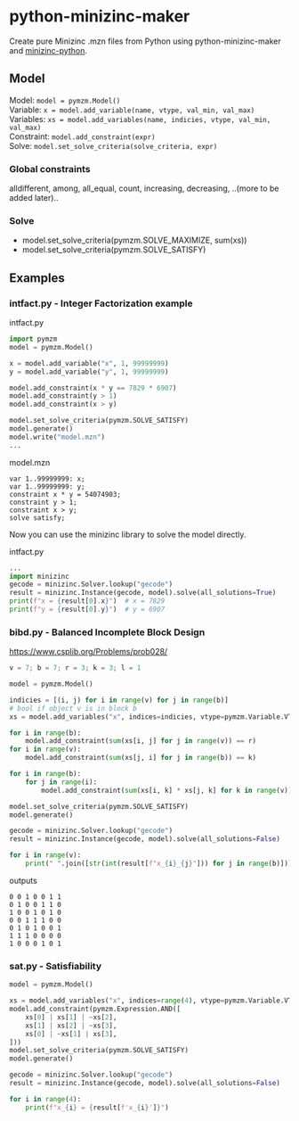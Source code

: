 # python-minizinc-maker

Create pure Minizinc .mzn files from Python using python-minizinc-maker and [minizinc-python](https://github.com/MiniZinc/minizinc-python).


## Model
Model: `model = pymzm.Model()` \
Variable: `x = model.add_variable(name, vtype, val_min, val_max)` \
Variables: `xs = model.add_variables(name, indicies, vtype, val_min, val_max)` \
Constraint: `model.add_constraint(expr)`\
Solve: `model.set_solve_criteria(solve_criteria, expr)`

### Global constraints
alldifferent, among, all_equal, count, increasing, decreasing, ..(more to be added later)..

### Solve
* model.set_solve_criteria(pymzm.SOLVE_MAXIMIZE, sum(xs))
* model.set_solve_criteria(pymzm.SOLVE_SATISFY)

### 

## Examples
### intfact.py - Integer Factorization example
intfact.py
```python
import pymzm
model = pymzm.Model()

x = model.add_variable("x", 1, 99999999)
y = model.add_variable("y", 1, 99999999)

model.add_constraint(x * y == 7829 * 6907)
model.add_constraint(y > 1)
model.add_constraint(x > y)

model.set_solve_criteria(pymzm.SOLVE_SATISFY)
model.generate()
model.write("model.mzn")
...
```

model.mzn
```mzn
var 1..99999999: x;
var 1..99999999: y;
constraint x * y = 54074903;
constraint y > 1;
constraint x > y;
solve satisfy;
```

Now you can use the minizinc library to solve the model directly.

intfact.py
```python
...
import minizinc
gecode = minizinc.Solver.lookup("gecode")
result = minizinc.Instance(gecode, model).solve(all_solutions=True)
print(f"x = {result[0].x}")  # x = 7829
print(f"y = {result[0].y}")  # y = 6907
```

### bibd.py - Balanced Incomplete Block Design
https://www.csplib.org/Problems/prob028/
```python
v = 7; b = 7; r = 3; k = 3; l = 1

model = pymzm.Model()

indicies = [(i, j) for i in range(v) for j in range(b)]
# bool if object v is in block b
xs = model.add_variables("x", indices=indicies, vtype=pymzm.Variable.VTYPE_BOOL)

for i in range(b):
    model.add_constraint(sum(xs[i, j] for j in range(v)) == r)
for i in range(v):
    model.add_constraint(sum(xs[j, i] for j in range(b)) == k)

for i in range(b):
    for j in range(i):
        model.add_constraint(sum(xs[i, k] * xs[j, k] for k in range(v)) == l)

model.set_solve_criteria(pymzm.SOLVE_SATISFY)
model.generate()

gecode = minizinc.Solver.lookup("gecode")
result = minizinc.Instance(gecode, model).solve(all_solutions=False)

for i in range(v):
    print(" ".join([str(int(result[f"x_{i}_{j}"])) for j in range(b)]))
```
outputs
```
0 0 1 0 0 1 1
0 1 0 0 1 1 0
1 0 0 1 0 1 0
0 0 1 1 1 0 0
0 1 0 1 0 0 1
1 1 1 0 0 0 0
1 0 0 0 1 0 1
```

### sat.py - Satisfiability
```python
model = pymzm.Model()

xs = model.add_variables("x", indices=range(4), vtype=pymzm.Variable.VTYPE_BOOL)
model.add_constraint(pymzm.Expression.AND([
    xs[0] | xs[1] | ~xs[2],
    xs[1] | xs[2] | ~xs[3],
    xs[0] | ~xs[1] | xs[3],
]))
model.set_solve_criteria(pymzm.SOLVE_SATISFY)
model.generate()

gecode = minizinc.Solver.lookup("gecode")
result = minizinc.Instance(gecode, model).solve(all_solutions=False)

for i in range(4):
    print(f"x_{i} = {result[f'x_{i}']}")
```
